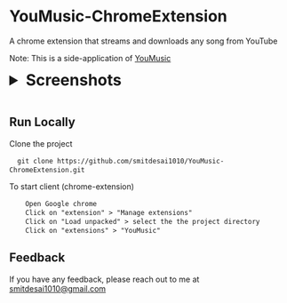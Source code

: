 # YouMusic-ChromeExtension

A chrome extension that streams and downloads any song from YouTube

Note: This is a side-application of [YouMusic](https://github.com/smitdesai1010/YouMusic#youmusic)

<details>
    <summary style="cursor:pointer; font-size: 28px; font-weight: bold; font">Screenshots</summary>
    <p width="100%">
      <img src="Assets/SS-2.jpg" width="45%" height="700"/>
      <img src="Assets/SS-1.jpg" width="50%" height="250"/>
    </p>
</details>

<br/>


## Run Locally

Clone the project

```
  git clone https://github.com/smitdesai1010/YouMusic-ChromeExtension.git
```


To start client (chrome-extension)
```
    Open Google chrome
    Click on "extension" > "Manage extensions"
    Click on "Load unpacked" > select the the project directory
    Click on "extensions" > "YouMusic"
```


  
## Feedback

If you have any feedback, please reach out to me at smitdesai1010@gmail.com
  

 
